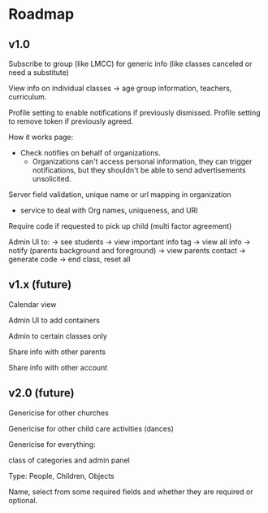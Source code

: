# Roadmap

## v1.0

Subscribe to group (like LMCC) for generic info (like classes canceled or need a substitute)

View info on individual classes -> age group information, teachers, curriculum.

Profile setting to enable notifications if previously dismissed.
Profile setting to remove token if previously agreed.

How it works page:

- Check notifies on behalf of organizations.
  - Organizations can't access personal information, they can trigger notifications, but they shouldn't be able to send advertisements unsolicited.

Server field validation, unique name or url mapping in organization

- service to deal with Org names, uniqueness, and URI

Require code if requested to pick up child (multi factor agreement)

Admin UI to:
-> see students
-> view important info tag
-> view all info
-> notify (parents background and foreground)
-> view parents contact
-> generate code
-> end class, reset all

## v1.x (future)
Calendar view

Admin UI to add containers

Admin to certain classes only

Share info with other parents

Share info with other account

## v2.0 (future)

Genericise for other churches

Genericise for other child care activities (dances)

Genericise for everything:

class of categories and admin panel

Type: People, Children, Objects

Name, select from some required fields and whether they are required or optional.